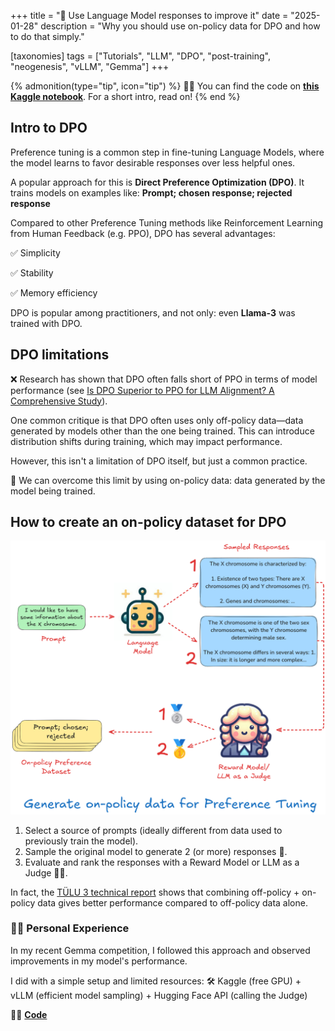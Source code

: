 +++
title = "🧬 Use Language Model responses to improve it"
date = "2025-01-28"
description = "Why you should use on-policy data for DPO and how to do that simply."

[taxonomies]
tags = ["Tutorials", "LLM", "DPO", "post-training", "neogenesis", "vLLM", "Gemma"]
+++

{% admonition(type="tip", icon="tip") %}
👨‍💻 You can find the code on **[this Kaggle notebook](https://www.kaggle.com/code/anakin87/post-training-gemma-for-italian-and-beyond)**.
For a short intro, read on!
{% end %}

<!-- toc -->

## Intro to DPO

Preference tuning is a common step in fine-tuning Language Models,
where the model learns to favor desirable responses over less helpful ones.

A popular approach for this is **Direct Preference Optimization (DPO)**.
It trains models on examples like:
**Prompt; chosen response; rejected response**

Compared to other Preference Tuning methods like Reinforcement Learning from Human Feedback (e.g. PPO),
DPO has several advantages:

✅ Simplicity

✅ Stability

✅ Memory efficiency

DPO is popular among practitioners, and not only: even **Llama-3** was trained with DPO.

## DPO limitations

❌ Research has shown that DPO often falls short of PPO in terms of model performance (see [Is DPO Superior to PPO for LLM Alignment? A Comprehensive Study](https://arxiv.org/abs/2404.10719)).

One common critique is that DPO often uses only off-policy data—data generated by models other than the one being trained.
This can introduce distribution shifts during training, which may impact performance.

However, this isn't a limitation of DPO itself, but just a common practice. 

💎 We can overcome this limit by using on-policy data: data generated by the model being trained.


## How to create an on-policy dataset for DPO

![On-policy data generation](https://github.com/anakin87/gemma-neogenesis/blob/main/images/onpolicy_data_generation.png?raw=true)

1. Select a source of prompts (ideally different from data used to previously train the model).
2. Sample the original model to generate 2 (or more) responses 🎲.
3. Evaluate and rank the responses with a Reward Model or LLM as a Judge 🧑‍⚖️.


In fact, the [TÜLU 3 technical report](https://arxiv.org/abs/2411.15124) shows that combining off-policy + on-policy data gives better performance compared to off-policy data alone.


### 🙋‍♂️ Personal Experience
In my recent Gemma competition, I followed this approach and observed improvements in my model's performance.

I did with a simple setup and limited resources:
🛠️ Kaggle (free GPU) + vLLM (efficient model sampling) + Hugging Face API (calling the Judge)

👨‍💻 **[Code](https://www.kaggle.com/code/anakin87/post-training-gemma-for-italian-and-beyond)**





